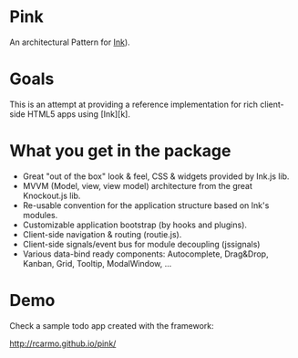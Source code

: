 Pink
=========

An architectural Pattern for [Ink][i]).

# Goals

This is an attempt at providing a reference implementation for rich client-side HTML5 apps using [Ink][k].

# What you get in the package

- Great "out of the box" look & feel, CSS & widgets provided by Ink.js lib.
- MVVM (Model, view, view model) architecture from the great Knockout.js lib.
- Re-usable convention for the application structure based on Ink's modules.
- Customizable application bootstrap (by hooks and plugins).
- Client-side navigation & routing (routie.js).
- Client-side signals/event bus for module decoupling (jssignals)
- Various data-bind ready components: Autocomplete, Drag&Drop, Kanban, Grid, Tooltip, ModalWindow, ...


# Demo

Check a sample todo app created with the framework:

http://rcarmo.github.io/pink/

 

[i]: https://github.com/sapo/Ink
